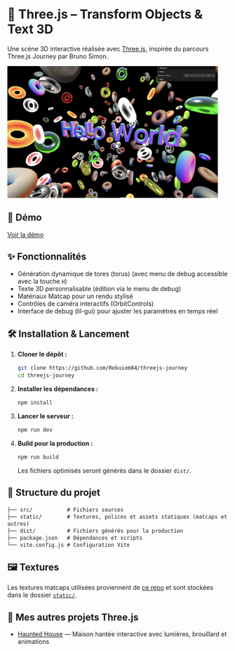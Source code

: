 # 🧩 Three.js – Transform Objects & Text 3D

Une scène 3D interactive réalisée avec [Three.js](https://threejs.org/), inspirée du parcours Three.js Journey par Bruno Simon.

<img src="./docs/scene.png" alt="Aperçu de la scène 3D" width="480"/>

## 🚀 Démo

[Voir la démo](https://rekuiem84.github.io/threejs-journey/)

## ✨ Fonctionnalités

- Génération dynamique de tores (torus) (avec menu de debug accessible avec la touche `H`)
- Texte 3D personnalisable (édition via le menu de debug)
- Matériaux Matcap pour un rendu stylisé
- Contrôles de caméra interactifs (OrbitControls)
- Interface de debug (lil-gui) pour ajuster les paramètres en temps réel

## 🛠️ Installation & Lancement

1. **Cloner le dépôt :**

   ```bash
   git clone https://github.com/Rekuiem84/threejs-journey
   cd threejs-journey
   ```

2. **Installer les dépendances :**

   ```bash
   npm install
   ```

3. **Lancer le serveur :**

   ```bash
   npm run dev
   ```

4. **Build pour la production :**

   ```bash
   npm run build
   ```

   Les fichiers optimisés seront générés dans le dossier `dist/`.

## 📁 Structure du projet

```
├── src/           # Fichiers sources
├── static/        # Textures, polices et assets statiques (matcaps et autres)
├── dist/          # Fichiers générés pour la production
├── package.json   # Dépendances et scripts
└── vite.config.js # Configuration Vite
```

## 🖼️ Textures

Les textures matcaps utilisées proviennent de [ce repo](https://github.com/nidorx/matcaps) et sont stockées dans le dossier [`static/`](static/).

## 🔗 Mes autres projets Three.js

- [Haunted House](https://rekuiem84.github.io/haunted-house-threejs/) — Maison hantée interactive avec lumières, brouillard et animations
